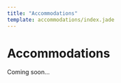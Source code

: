 ```yaml
---
title: "Accommodations"
template: accommodations/index.jade
---
```


# Accommodations

Coming soon...

